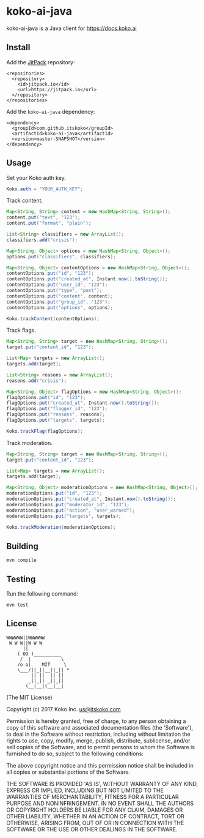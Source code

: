koko-ai-java
============

koko-ai-java is a Java client for https://docs.koko.ai

## Install

Add the [JitPack](https://jitpack.io) repository:

    <repositories>
      <repository>
        <id>jitpack.io</id>
        <url>https://jitpack.io</url>
      </repository>
    </repositories>

Add the `koko-ai-java` dependency:

    <dependency>
      <groupId>com.github.itskoko</groupId>
      <artifactId>koko-ai-java</artifactId>
      <version>master-SNAPSHOT</version>
    </dependency>

## Usage

Set your Koko auth key.

```java
Koko.auth = "YOUR_AUTH_KEY";
```

Track content.

```java
Map<String, String> content = new HashMap<String, String>();
content.put("text", "123");
content.put("format", "plain");

List<String> classifiers = new ArrayList();
classifiers.add("crisis");

Map<String, Object> options = new HashMap<String, Object>();
options.put("classifiers", classifiers);

Map<String, Object> contentOptions = new HashMap<String, Object>();
contentOptions.put("id", "123");
contentOptions.put("created_at", Instant.now().toString());
contentOptions.put("user_id", "123");
contentOptions.put("type", "post");
contentOptions.put("content", content);
contentOptions.put("group_id", "123");
contentOptions.put("options", options);

Koko.trackContent(contentOptions);
```

Track flags.

```java
Map<String, String> target = new HashMap<String, String>();
target.put("content_id", "123");

List<Map> targets = new ArrayList();
targets.add(target);

List<String> reasons = new ArrayList();
reasons.add("crisis");

Map<String, Object> flagOptions = new HashMap<String, Object>();
flagOptions.put("id", "123");
flagOptions.put("created_at", Instant.now().toString());
flagOptions.put("flagger_id", "123");
flagOptions.put("reasons", reasons);
flagOptions.put("targets", targets);

Koko.trackFlag(flagOptions);
```

Track moderation.

```java
Map<String, String> target = new HashMap<String, String>();
target.put("content_id", "123");

List<Map> targets = new ArrayList();
targets.add(target);

Map<String, Object> moderationOptions = new HashMap<String, Object>();
moderationOptions.put("id", "123");
moderationOptions.put("created_at", Instant.now().toString());
moderationOptions.put("moderator_id", "123");
moderationOptions.put("action", "user_warned");
moderationOptions.put("targets", targets);

Koko.trackModeration(moderationOptions);
```

## Building

    mvn compile

## Testing

Run the following command:

    mvn test

## License

```
WWWWWW||WWWWWW
 W W W||W W W
      ||
    ( OO )__________
     /  |           \
    /o o|    MIT     \
    \___/||_||__||_|| *
         || ||  || ||
        _||_|| _||_||
       (__|__|(__|__|
```

(The MIT License)

Copyright (c) 2017 Koko Inc. <us@itskoko.com>

Permission is hereby granted, free of charge, to any person obtaining a copy of this software and associated documentation files (the 'Software'), to deal in the Software without restriction, including without limitation the rights to use, copy, modify, merge, publish, distribute, sublicense, and/or sell copies of the Software, and to permit persons to whom the Software is furnished to do so, subject to the following conditions:

The above copyright notice and this permission notice shall be included in all copies or substantial portions of the Software.

THE SOFTWARE IS PROVIDED 'AS IS', WITHOUT WARRANTY OF ANY KIND, EXPRESS OR IMPLIED, INCLUDING BUT NOT LIMITED TO THE WARRANTIES OF MERCHANTABILITY, FITNESS FOR A PARTICULAR PURPOSE AND NONINFRINGEMENT. IN NO EVENT SHALL THE AUTHORS OR COPYRIGHT HOLDERS BE LIABLE FOR ANY CLAIM, DAMAGES OR OTHER LIABILITY, WHETHER IN AN ACTION OF CONTRACT, TORT OR OTHERWISE, ARISING FROM, OUT OF OR IN CONNECTION WITH THE SOFTWARE OR THE USE OR OTHER DEALINGS IN THE SOFTWARE.
